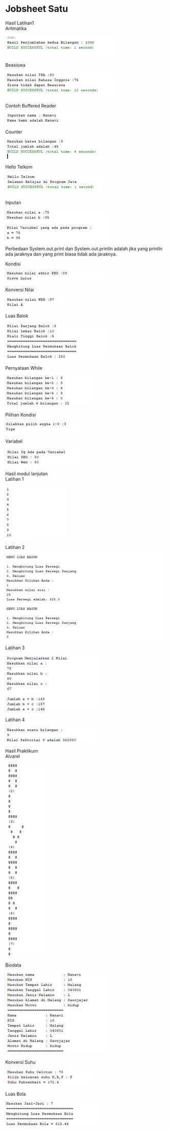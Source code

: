 # Jobsheet Satu <br>
Hasil Latihan1 <br>
Aritmatika 

![alt text](https://github.com/hanavi17/Jobsheet1/blob/master/Aritmatika.JPG)
<br>

Beasiswa

![alt text](https://github.com/hanavi17/Jobsheet1/blob/master/Beasiswa.JPG)
<br>

Contoh Buffered Reader

![alt text](https://github.com/hanavi17/Jobsheet1/blob/master/ContohBufferedReader.JPG)
<br>

Counter

![alt text](https://github.com/hanavi17/Jobsheet1/blob/master/Counter.JPG)
<br>

Hello Telkom

![alt text](https://github.com/hanavi17/Jobsheet1/blob/master/HelloTelkom.JPG)
<br>

Inputan

![alt text](https://github.com/hanavi17/Jobsheet1/blob/master/Inputan.JPG)
<br>

Perbedaan System.out.print dan System.out.println adalah jika yang println ada jaraknya dan yang print biasa tidak ada jaraknya.


Kondisi

![alt text](https://github.com/hanavi17/Jobsheet1/blob/master/Kondisi.JPG)
<br>

Konversi Nilai

![alt text](https://github.com/hanavi17/Jobsheet1/blob/master/KonversiNilai.JPG)
<br>

Luas Balok

![alt text](https://github.com/hanavi17/Jobsheet1/blob/master/LuasBalok.JPG)
<br>

Pernyataan While

![alt text](https://github.com/hanavi17/Jobsheet1/blob/master/PernyataanWhile.JPG)
<br>

Pilihan Kondisi

![alt text](https://github.com/hanavi17/Jobsheet1/blob/master/PilihanKondisi.JPG)
<br>

Variabel

![alt text](https://github.com/hanavi17/Jobsheet1/blob/master/Variabel.JPG)
<br>

Hasil modul lanjutan <br>
Latihan 1

![alt text](https://github.com/hanavi17/Jobsheet1/blob/master/Latihan1.JPG)
<br>

Latihan 2

![alt text](https://github.com/hanavi17/Jobsheet1/blob/master/Latihan2.JPG)
<br>

Latihan 3

![alt text](https://github.com/hanavi17/Jobsheet1/blob/master/Latihan3.JPG)
<br>

Latihan 4

![alt text](https://github.com/hanavi17/Jobsheet1/blob/master/Latihan4.JPG)
<br>

Hasil Praktikum <br>
Alvarel

![alt text](https://github.com/hanavi17/Jobsheet1/blob/master/Alvarel.JPG)
<br>

Biodata

![alt text](https://github.com/hanavi17/Jobsheet1/blob/master/Biodata.JPG)
<br>

Konversi Suhu

![alt text](https://github.com/hanavi17/Jobsheet1/blob/master/KonversiSuhu.JPG)
<br>

Luas Bola

![alt text](https://github.com/hanavi17/Jobsheet1/blob/master/LuasBola.JPG)
<br>


